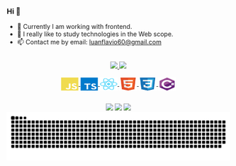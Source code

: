 ### Hi 👋

- 🔭 Currently I am working with frontend.
- 🌱 I really like to study technologies in the Web scope.
- 📫 Contact me by email: luanflavio60@gmail.com

##

<div align="center">
  <a href="https://github.com/LuanFlavio">
  <img height="160em" src="https://github-readme-stats.vercel.app/api?username=luanflavio&show_icons=true&theme=tokyonight&include_all_commits=true&count_private=true"/>
  <img height="160em" src="https://github-readme-stats.vercel.app/api/top-langs/?username=luanflavio&layout=compact&langs_count=7&theme=tokyonight"/>

  <div style="display: inline_block"><br>
    <img align="center" alt="Luan-Js" height="30" width="40" src="https://raw.githubusercontent.com/devicons/devicon/master/icons/javascript/javascript-plain.svg">
    <img align="center" alt="Luan-Ts" height="30" width="40" src="https://raw.githubusercontent.com/devicons/devicon/master/icons/typescript/typescript-plain.svg">
    <img align="center" alt="Luan-React" height="30" width="40" src="https://raw.githubusercontent.com/devicons/devicon/master/icons/react/react-original.svg">
    <img align="center" alt="Luan-HTML" height="30" width="40" src="https://raw.githubusercontent.com/devicons/devicon/master/icons/html5/html5-original.svg">
    <img align="center" alt="Luan-CSS" height="30" width="40" src="https://raw.githubusercontent.com/devicons/devicon/master/icons/css3/css3-original.svg">
    <!-- <img align="center" alt="Luan-Python" height="30" width="40" src="https://raw.githubusercontent.com/devicons/devicon/master/icons/python/python-original.svg"> -->
    <img align="center" alt="Luan-Csharp" height="30" width="40" src="https://raw.githubusercontent.com/devicons/devicon/master/icons/csharp/csharp-original.svg">
  </div>
 
  ##
  
  <div> 
    <a href="https://www.instagram.com/luann.flavio/" target="_blank"><img src="https://img.shields.io/badge/-Instagram-%23EB0450?style=for-the-badge&logo=instagram&logoColor=white" target="_blank"></a>
    <a href = "mailto:luanflavio60@gmail.com"><img src="https://img.shields.io/badge/-Gmail-%23333?style=for-the-badge&logo=gmail&logoColor=white" target="_blank"></a>
    <a href="https://www.linkedin.com/in/luanflavio/" target="_blank"><img src="https://img.shields.io/badge/-LinkedIn-%230077B5?style=for-the-badge&logo=linkedin&logoColor=white" target="_blank"></a> 
  </div>
  <picture>
    <source media="(prefers-color-scheme: dark)" srcset="github-snake-dark.svg" />
    <source media="(prefers-color-scheme: light)" srcset="github-snake.svg" />
    <img alt="github-snake" src="github-snake.svg" />
  </picture>
</div>
